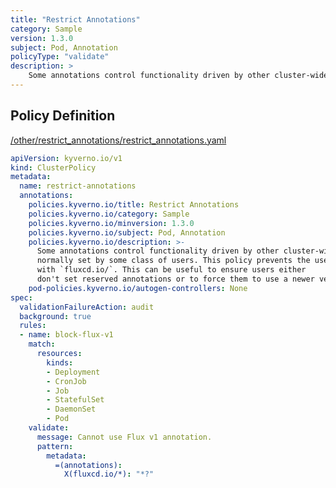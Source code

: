 ```yaml
---
title: "Restrict Annotations"
category: Sample
version: 1.3.0
subject: Pod, Annotation
policyType: "validate"
description: >
    Some annotations control functionality driven by other cluster-wide tools and are not normally set by some class of users. This policy prevents the use of an annotation beginning with `fluxcd.io/`. This can be useful to ensure users either don't set reserved annotations or to force them to use a newer version of an annotation.
---
```


## Policy Definition
<a href="https://github.com/JimBugwadia/kyverno-policies/raw/fix_annotations//other/restrict_annotations/restrict_annotations.yaml" target="-blank">/other/restrict_annotations/restrict_annotations.yaml</a>

```yaml
apiVersion: kyverno.io/v1
kind: ClusterPolicy
metadata:
  name: restrict-annotations
  annotations:
    policies.kyverno.io/title: Restrict Annotations
    policies.kyverno.io/category: Sample
    policies.kyverno.io/minversion: 1.3.0
    policies.kyverno.io/subject: Pod, Annotation
    policies.kyverno.io/description: >-
      Some annotations control functionality driven by other cluster-wide tools and are not
      normally set by some class of users. This policy prevents the use of an annotation beginning
      with `fluxcd.io/`. This can be useful to ensure users either
      don't set reserved annotations or to force them to use a newer version of an annotation.
    pod-policies.kyverno.io/autogen-controllers: None
spec:
  validationFailureAction: audit
  background: true
  rules:
  - name: block-flux-v1
    match:
      resources:
        kinds:
        - Deployment
        - CronJob
        - Job
        - StatefulSet
        - DaemonSet
        - Pod
    validate:
      message: Cannot use Flux v1 annotation.
      pattern:
        metadata:
          =(annotations):
            X(fluxcd.io/*): "*?"
```
